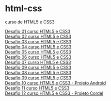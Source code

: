 # html-css
 curso de HTML5 e CSS3


<a href="https://italobasilio-web.github.io/html-css/desafios/d001/" target="_blank">Desafio 01 curso HTML5 e CSS3</a><br>
<a href="https://italobasilio-web.github.io/html-css/desafios/d002/" target="_blank">Desafio 02 curso HTML5 e CSS3</a><br>
<a href="https://italobasilio-web.github.io/html-css/desafios/d003/" target="_blank">Desafio 03 curso HTML5 e CSS3</a><br>
<a href="https://italobasilio-web.github.io/html-css/desafios/d004/" target="_blank">Desafio 04 curso HTML5 e CSS3</a><br>
<a href="https://italobasilio-web.github.io/html-css/desafios/d005/" target="_blank">Desafio 05 curso HTML5 e CSS3</a><br>
<a href="https://italobasilio-web.github.io/html-css/desafios/d006/" target="_blank">Desafio 06 curso HTML5 e CSS3</a><br>
<a href="https://italobasilio-web.github.io/html-css/desafios/d007/" target="_blank">Desafio 07 curso HTML5 e CSS3</a><br>
<a href="https://italobasilio-web.github.io/html-css/desafios/d009/" target="_blank">Desafio 09 curso HTML5 e CSS3</a><br>
<a href="https://italobasilio-web.github.io/html-css/desafios/d008/" target="_blank">Desafio 08 curso HTML5 e CSS3</a><br>
<a href="https://italobasilio-web.github.io/html-css/desafios/d009/" target="_blank">Desafio 09 curso HTML5 e CSS3</a><br>
<a href="https://italobasilio-web.github.io/html-css/desafios/d010/android.html" target="_blank">Desafio 10 curso HTML5 e CSS3 - Projeto Android</a><br>
<a href="https://italobasilio-web.github.io/html-css/desafios/d011/" target="_blank">Desafio 11 curso HTML5 e CSS3</a><br>
<a href="https://italobasilio-web.github.io/html-css/desafios/d012/cordel.html" target="_blank">Desafio 12 curso HTML5 e CSS3 - Projeto Cordel</a>